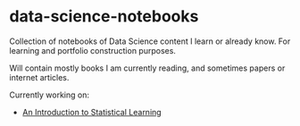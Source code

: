 # data-science-notebooks
Collection of notebooks of Data Science content I learn or already know. For learning and portfolio construction purposes.

Will contain mostly books I am currently reading, and sometimes papers or internet articles.

Currently working on: 
- [An Introduction to Statistical Learning](https://github.com/brian-shie/data-science-notebooks/tree/main/An%20Introduction%20to%20Statistical%20Learning/)
